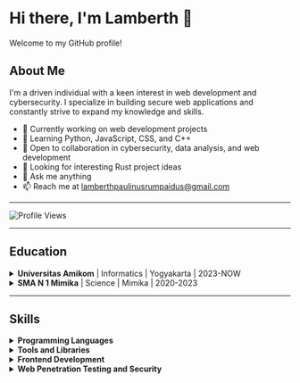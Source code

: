 # Hi there, I'm Lamberth 👋

Welcome to my GitHub profile!

## About Me

I'm a driven individual with a keen interest in web development and cybersecurity. I specialize in building secure web applications and constantly strive to expand my knowledge and skills.

- 🔭 Currently working on web development projects
- 🌱 Learning Python, JavaScript, CSS, and C++
- 👯 Open to collaboration in cybersecurity, data analysis, and web development
- 🤔 Looking for interesting Rust project ideas
- 💬 Ask me anything
- 📫 Reach me at lamberthpaulinusrumpaidus@gmail.com

---

![Profile Views](https://komarev.com/ghpvc/?username=LamberthPaulinusRumpaidus)

---

## Education

<details>
  <summary><b>Universitas Amikom</b> | Informatics | Yogyakarta | 2023-NOW</summary>
  
  - Pursuing my passion for technology at the renowned Universitas Amikom, with a focus on cybersecurity and web development.
  - Gaining valuable insights into the world of informatics, honing my coding skills.
  - Collaborating with bright minds on exciting projects to enhance my knowledge of web security.
  - Building a strong foundation for my future career in IT.

</details>

<details>
  <summary><b>SMA N 1 Mimika</b> | Science | Mimika | 2020-2023</summary>
  
  - Nurturing my curiosity in the realm of science and mathematics, which laid the groundwork for my interest in cybersecurity.
  - Participating in science fairs and academic competitions.
  - Fostering a love for learning and problem-solving.
  - Shaping my academic journey towards a bright future.

</details>

---  

## Skills

<details>
  
  <summary><b>Programming Languages</b></summary>
  
  - Python
  - JavaScript
  - CSS
  - C++
  - React

</details>

<details>
  <summary><b>Tools and Libraries</b></summary>
  
  - Node.js
  - MySQL
  - Sass
  - Contentful
  - React Testing Library
  - Jest

</details>

<details>
  <summary><b>Frontend Development</b></summary>
  
  - React
  - Next.js
  - Material-UI
  - Ant Design
  - Tailwind CSS

</details>

<details>
  <summary><b>Web Penetration Testing and Security</b></summary>
  
  - OWASP Top Ten vulnerabilities
  - SQL injection
  - Cross-Site Scripting (XSS)
  - Cross-Site Request Forgery (CSRF)
  - Security Scanning Tools (e.g., Burp Suite, OWASP ZAP)

</details>
